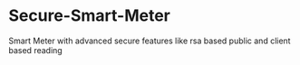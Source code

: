 # Secure-Smart-Meter
Smart Meter with advanced secure features like rsa based public and client based reading 

